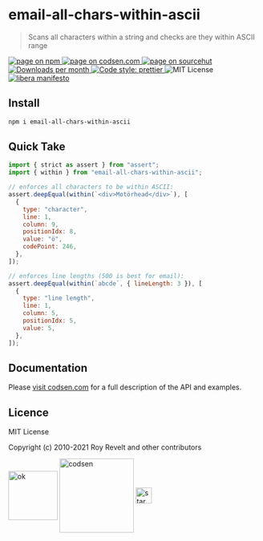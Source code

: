 # email-all-chars-within-ascii

> Scans all characters within a string and checks are they within ASCII range

<div class="package-badges">
  <a href="https://www.npmjs.com/package/email-all-chars-within-ascii" rel="nofollow noreferrer noopener">
    <img src="https://img.shields.io/badge/-npm-blue?style=flat-square" alt="page on npm">
  </a>
  <a href="https://codsen.com/os/email-all-chars-within-ascii" rel="nofollow noreferrer noopener">
    <img src="https://img.shields.io/badge/-codsen-blue?style=flat-square" alt="page on codsen.com">
  </a>
  <a href="https://git.sr.ht/~royston/codsen/tree/master/packages/email-all-chars-within-ascii" rel="nofollow noreferrer noopener">
    <img src="https://img.shields.io/badge/-sourcehut-blue?style=flat-square" alt="page on sourcehut">
  </a>
  <a href="https://npmcharts.com/compare/email-all-chars-within-ascii?interval=30" rel="nofollow noreferrer noopener" target="_blank">
    <img src="https://img.shields.io/npm/dm/email-all-chars-within-ascii.svg?style=flat-square" alt="Downloads per month">
  </a>
  <a href="https://prettier.io" rel="nofollow noreferrer noopener" target="_blank">
    <img src="https://img.shields.io/badge/code_style-prettier-brightgreen.svg?style=flat-square" alt="Code style: prettier">
  </a>
  <img src="https://img.shields.io/badge/licence-MIT-brightgreen.svg?style=flat-square" alt="MIT License">
  <a href="https://liberamanifesto.com" rel="nofollow noreferrer noopener" target="_blank">
    <img src="https://img.shields.io/badge/libera-manifesto-lightgrey.svg?style=flat-square" alt="libera manifesto">
  </a>
</div>

## Install

```bash
npm i email-all-chars-within-ascii
```

## Quick Take

```js
import { strict as assert } from "assert";
import { within } from "email-all-chars-within-ascii";

// enforces all characters to be within ASCII:
assert.deepEqual(within(`<div>Motörhead</div>`), [
  {
    type: "character",
    line: 1,
    column: 9,
    positionIdx: 8,
    value: "ö",
    codePoint: 246,
  },
]);

// enforces line lengths (500 is best for email):
assert.deepEqual(within(`abcde`, { lineLength: 3 }), [
  {
    type: "line length",
    line: 1,
    column: 5,
    positionIdx: 5,
    value: 5,
  },
]);
```

## Documentation

Please [visit codsen.com](https://codsen.com/os/email-all-chars-within-ascii/) for a full description of the API and examples.

## Licence

MIT License

Copyright (c) 2010-2021 Roy Revelt and other contributors

<img src="https://codsen.com/images/png-codsen-ok.png" width="98" alt="ok" align="center"> <img src="https://codsen.com/images/png-codsen-1.png" width="148" alt="codsen" align="center"> <img src="https://codsen.com/images/png-codsen-star-small.png" width="32" alt="star" align="center">
